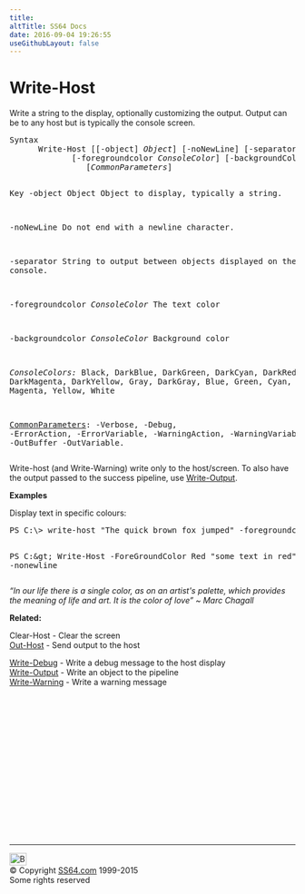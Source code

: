 ```yaml
---
title:
altTitle: SS64 Docs
date: 2016-09-04 19:26:55
useGithubLayout: false
---
```

<!-- #BeginLibraryItem "/Library/head_ps.lbi" --><!-- #EndLibraryItem --><h1>Write-Host</h1> 
<p>Write a string to the display, optionally customizing the output. Output can be to any host but is typically the console screen.</p>
<pre>Syntax
      Write-Host [[-object] <i>Object</i>] [-noNewLine] [-separator <i>Object</i>]
             [-foregroundcolor <i>ConsoleColor</i>] [-backgroundColor <i>ConsoleColor</i>]
                [<i>CommonParameters</i>]

Key
   -object Object
       Object to display, typically a string.
        
   -noNewLine 
       Do not end with a newline character.
        
   -separator
       String to output between objects displayed on the console.

   -foregroundcolor <i>ConsoleColor</i>
       The text color

   -backgroundcolor <i>ConsoleColor</i>
       Background color

   <i>ConsoleColors:</i>
       Black, DarkBlue, DarkGreen, DarkCyan, DarkRed, DarkMagenta, DarkYellow,
       Gray, DarkGray, Blue, Green, Cyan, Red, Magenta, Yellow, White

   <a href="common.html">CommonParameters</a>:
       -Verbose, -Debug, -ErrorAction, -ErrorVariable, -WarningAction, -WarningVariable,
       -OutBuffer -OutVariable.</pre>
<p>  Write-host (and Write-Warning) write only to the host/screen. To also have the output passed to the success pipeline, use <a href="write-output.html">Write-Output</a>. </p>
<p><b>Examples</b></p>
<p>Display  text in specific colours:</p>
<pre>PS C:\&gt; write-host "The quick brown fox jumped" -foregroundcolor DarkGreen -backgroundcolor white

PS C:\&gt; Write-Host -ForeGroundColor Red "some  text in red" -nonewline</pre>
<p class="quote"><i>“In our life there is a single color, as on an artist's palette, which provides the meaning of life and art. It is the color of love” ~ Marc Chagall</i></p>
<p><b>Related:</b></p>
<p> Clear-Host - Clear the screen<br>
  <a href="out-host.html">Out-Host</a> - Send   output to the host<br>
  
  <a href="write-debug.html">Write-Debug</a> - Write a debug message to the host display<br>
<a href="write-output.html">Write-Output</a> -  Write an object to the pipeline<br>
<a href="write-warning.html">Write-Warning</a> - Write a warning message</p><!-- #BeginLibraryItem "/Library/foot_ps.lbi" --><p>
<!-- PowerShell300 -->
<ins class="adsbygoogle" style="display:inline-block;width:300px;height:250px" data-ad-client="ca-pub-6140977852749469" data-ad-slot="6253539900"></ins>
<script>
(adsbygoogle = window.adsbygoogle || []).push({});
</script></p>
<hr>
<div id="bl" class="footer"><a href="write-host.html#"><img src="../images/top.png" width="30" height="22" alt="Back to the Top"></a></div>
<div id="br" class="footer, tagline">© Copyright <a href="http://ss64.com/">SS64.com</a> 1999-2015<br>
Some rights reserved</div><!-- #EndLibraryItem -->

